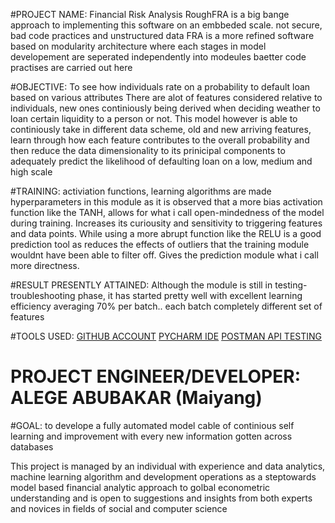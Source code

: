 #PROJECT NAME: Financial Risk Analysis
RoughFRA is a big bange approach to implementing this software on an embbeded scale. not secure, bad code practices and unstructured data
FRA is a more refined software based on modularity architecture where each stages in model developement are seperated independently into modeules
baetter code practises are carried out here


#OBJECTIVE: To see how individuals rate on a probability to default loan based on various attributes
There are alot of features considered relative to individuals, new ones continiously being derived when deciding weather to loan certain liquidity to a person or not. This model however
is able to continiously take in different data scheme, old and new arriving features, learn through how each feature contributes to the overall probability
and then reduce the data dimensionality to its prinicipal components to adequately predict the likelihood of defaulting loan on a low, medium and high scale


#TRAINING: activiation functions, learning algorithms are made hyperparameters in this module as it is observed that a more bias activation function like the TANH, allows 
for what i call open-mindedness of the model during training. Increases its curiousity and sensitivity to triggering features and data points. While using a more abrupt function like 
the RELU is a good prediction tool as reduces the effects of outliers that the training module wouldnt have been able to filter off. Gives the prediction module what i call more directness.


#RESULT PRESENTLY ATTAINED: Although the module is still in testing-troubleshooting phase, it has started pretty well with excellent learning efficiency averaging 70% per batch..
each batch completely different set of features

#TOOLS USED: [GITHUB ACCOUNT](https://github.com/Maiyang21)
             [PYCHARM IDE](https://Jetbrains.com)
             [POSTMAN API TESTING](https://postman.com)

# PROJECT ENGINEER/DEVELOPER: ALEGE ABUBAKAR (Maiyang)

#GOAL: to develope a fully automated model cable of continious self learning and improvement with every new information gotten across databases


This project is managed by an individual with experience and data analytics, machine learning algorithm and development operations 
as a steptowards model based financial analytic approach to golbal econometric understanding
and is open to suggestions and insights from both experts and novices in fields of social and computer science


